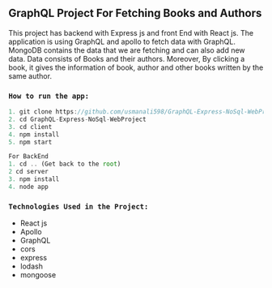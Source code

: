 ## GraphQL Project For Fetching Books and Authors

This project has backend with Express js and front End with React js. The application is using GraphQL and apollo to fetch data with GraphQL. MongoDB contains the data that we are fetching and can also add new data. Data consists of Books and their authors. Moreover, By clicking a book, it gives the information of book, author and other books written by the same author.

### `How to run the app:` 

```js
1. git clone https://github.com/usmanali598/GraphQL-Express-NoSql-WebProject.git
2. cd GraphQL-Express-NoSql-WebProject
3. cd client
4. npm install
5. npm start

For BackEnd
1. cd .. (Get back to the root)
2 cd server
3. npm install
4. node app
```

### `Technologies Used in the Project:`

- React js
- Apollo
- GraphQL
- cors
- express
- lodash
- mongoose


